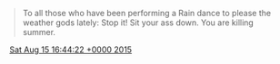 > To all those who have been performing a Rain dance to please the weather gods lately: Stop it\! Sit your ass down\. You are killing summer\.

<img src="../../media/tweet.ico" width="12" /> [Sat Aug 15 16:44:22 +0000 2015](https://twitter.com/DromerDenker/status/632593687013363714)